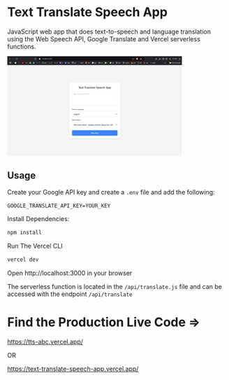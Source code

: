 # Text Translate Speech App

JavaScript web app that does text-to-speech and language translation using the Web Speech API, Google Translate and Vercel serverless functions.

<img src="./public/assets/screen.png" width="400" />

## Usage

Create your Google API key and create a `.env` file and add the following:

```
GOOGLE_TRANSLATE_API_KEY=YOUR_KEY
```

Install Dependencies:

```bash
npm install
```

Run The Vercel CLI

```bash
vercel dev
```

Open http://localhost:3000 in your browser

The serverless function is located in the `/api/translate.js` file and can be accessed with the endpoint `/api/translate`

# Find the Production Live Code =>

https://tts-abc.vercel.app/ <br>

OR <br>

https://text-translate-speech-app.vercel.app/ 

